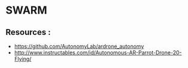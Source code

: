 # SWARM

## Resources :
* https://github.com/AutonomyLab/ardrone_autonomy
* http://www.instructables.com/id/Autonomous-AR-Parrot-Drone-20-Flying/

